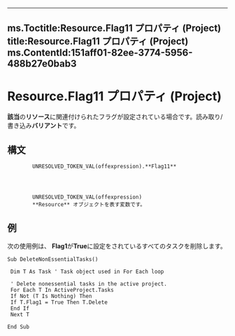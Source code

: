 

---
ms.Toctitle:Resource.Flag11 プロパティ (Project)
title:Resource.Flag11 プロパティ (Project)
ms.ContentId:151aff01-82ee-3774-5956-488b27e0bab3
---
# Resource.Flag11 プロパティ (Project)




**該当**の**リソース**に関連付けられたフラグが設定されている場合です。読み取り/書き込み**バリアント**です。

## 構文

            UNRESOLVED_TOKEN_VAL(offexpression).**Flag11**




            UNRESOLVED_TOKEN_VAL(offexpression)
            **Resource** オブジェクトを表す変数です。



## 例
次の使用例は、 **Flag1**が**True**に設定をされているすべてのタスクを削除します。

```vba
Sub DeleteNonEssentialTasks() 
 
 Dim T As Task ' Task object used in For Each loop 
 
 ' Delete nonessential tasks in the active project. 
 For Each T In ActiveProject.Tasks 
 If Not (T Is Nothing) Then 
 If T.Flag1 = True Then T.Delete 
 End If 
 Next T 
 
End Sub
```





